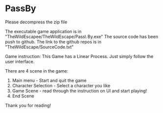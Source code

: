 # PassBy
Please decompress the zip file

The executable game application is in "TheWildEscapee/TheWildEscape/Pass\ By.exe"
The source code has been push to github. The link to the github repos is in "TheWildEscape/SourceCode.txt"

Game instruction:
  This Game has a Linear Process. Just simply follow the user interface.

  There are 4 scene in the game:
  1. Main menu - Start and quit the game
  2. Character Selection - Select a character you like
  3. Game Scene - read through the instruction on UI and start playing!
  4. End Scene
  
  Thank you for reading!
